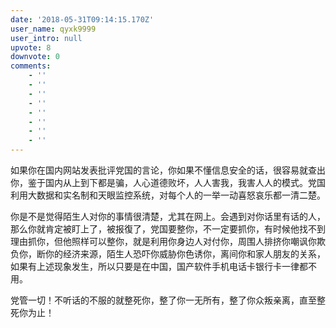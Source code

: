 ```yaml
---
date: '2018-05-31T09:14:15.170Z'
user_name: qyxk9999
user_intro: null
upvote: 8
downvote: 0
comments:
    - ''
    - ''
    - ''
    - ''
    - ''
    - ''
    - ''
    - ''
---
```


如果你在国内网站发表批评党国的言论，你如果不懂信息安全的话，很容易就查出你，鉴于国内从上到下都是骗，人心道德败坏，人人害我，我害人人的模式。党国利用大数据和实名制和天眼监控系统，对每个人的一举一动喜怒哀乐都一清二楚。

你是不是觉得陌生人对你的事情很清楚，尤其在网上。会遇到对你话里有话的人，那么你就肯定被盯上了，被报復了，党国要整你，不一定要抓你，有时候他找不到理由抓你，但他照样可以整你，就是利用你身边人对付你，周围人排挤你嘲讽你欺负你，断你的经济来源，陌生人恐吓你威胁你色诱你，离间你和家人朋友的关系，如果有上述现象发生，所以只要是在中国，国产软件手机电话卡银行卡一律都不用。

党管一切！不听话的不服的就整死你，整了你一无所有，整了你众叛亲离，直至整死你为止！
